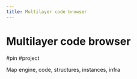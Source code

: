 ```yaml
---
title: Multilayer code browser
---
```


# Multilayer code browser

#pin #project

Map engine, code, structures, instances, infra